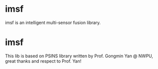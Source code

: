 # imsf
imsf is an intelligent multi-sensor fusion library.
# imsf
This lib is based on PSINS library written by Prof. Gongmin Yan @ NWPU, great thanks and respect to Prof. Yan!
